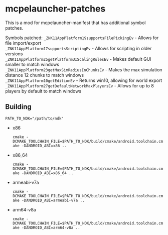 # mcpelauncher-patches

This is a mod for mcpelauncher-manifest that has additional symbol patches.

Symbols patched:
`_ZNK11AppPlatform19supportsFilePickingEv` - Allows for file import/export  
`_ZNK11AppPlatform17supportsScriptingEv` - Allows for scripting in older versions  
`_ZNK11AppPlatform25getPlatformUIScalingRulesEv` - Makes default GUI smaller to match windows  
`_ZNK11AppPlatform23getMaxSimRadiusInChunksEv` - Makes the max simulation distance 12 chunks to match windows  
`_ZNK11AppPlatform10getEditionEv` - Returns win10, allowing for world export  
`_ZNK11AppPlatform27getDefaultNetworkMaxPlayersEv` - Allows for up to 8 players by default to match windows  

## Building
`PATH_TO_NDK="/path/to/ndk"`
- x86

  `cmake -DCMAKE_TOOLCHAIN_FILE=$PATH_TO_NDK/build/cmake/android.toolchain.cmake -DANDROID_ABI=x86 ..`
- x86_64

  `cmake -DCMAKE_TOOLCHAIN_FILE=$PATH_TO_NDK/build/cmake/android.toolchain.cmake -DANDROID_ABI=x86_64 ..`
- armeabi-v7a

  `cmake -DCMAKE_TOOLCHAIN_FILE=$PATH_TO_NDK/build/cmake/android.toolchain.cmake -DANDROID_ABI=armeabi-v7a ..`
- arm64-v8a

  `cmake -DCMAKE_TOOLCHAIN_FILE=$PATH_TO_NDK/build/cmake/android.toolchain.cmake -DANDROID_ABI=arm64-v8a ..`
